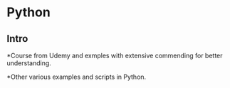 # Python

## Intro

*Course from Udemy and exmples with extensive commending for better understanding.

*Other various examples and scripts in Python.

